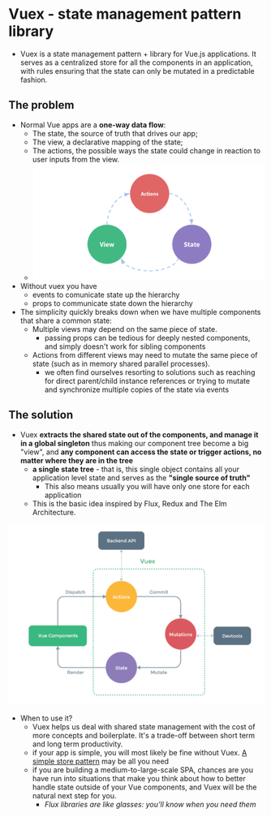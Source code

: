 # Vuex - state management pattern library

* Vuex is a state management pattern + library for Vue.js applications. It serves as a centralized store for all the components in an application, with rules ensuring that the state can only be mutated in a predictable fashion.

## The problem

* Normal Vue apps are a __one-way data flow__:
  * The state, the source of truth that drives our app;
  * The view, a declarative mapping of the state;
  * The actions, the possible ways the state could change in reaction to user inputs from the view.
  * ![](img/vuex1.png)
* Without vuex you have 
  * events to comunicate state up the hierarchy
  * props to communicate state down the hierarchy
* The simplicity quickly breaks down when we have multiple components that share a common state:
  * Multiple views may depend on the same piece of state.
    * passing props can be tedious for deeply nested components, and simply doesn't work for sibling components
  * Actions from different views may need to mutate the same piece of state (such as in memory shared parallel processes).
    * we often find ourselves resorting to solutions such as reaching for direct parent/child instance references or trying to mutate and synchronize multiple copies of the state via events

## The solution

* Vuex __extracts the shared state out of the components, and manage it in a global singleton__ thus making our component tree become a big "view", and __any component can access the state or trigger actions, no matter where they are in the tree__
  * __a single state tree__ - that is, this single object contains all your application level state and serves as the __"single source of truth"__
    * This also means usually you will have only one store for each application 
  * This is the basic idea inspired by Flux, Redux and The Elm Architecture.

![](img/vuex2.png)

* When to use it?
  * Vuex helps us deal with shared state management with the cost of more concepts and boilerplate. It's a trade-off between short term and long term productivity.
  * if your app is simple, you will most likely be fine without Vuex. [A simple store pattern](https://vuejs.org/v2/guide/state-management.html#Simple-State-Management-from-Scratch) may be all you need
  * if you are building a medium-to-large-scale SPA, chances are you have run into situations that make you think about how to better handle state outside of your Vue components, and Vuex will be the natural next step for you.
    * _Flux libraries are like glasses: you’ll know when you need them_
